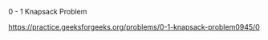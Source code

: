 0 - 1 Knapsack Problem



https://practice.geeksforgeeks.org/problems/0-1-knapsack-problem0945/0






